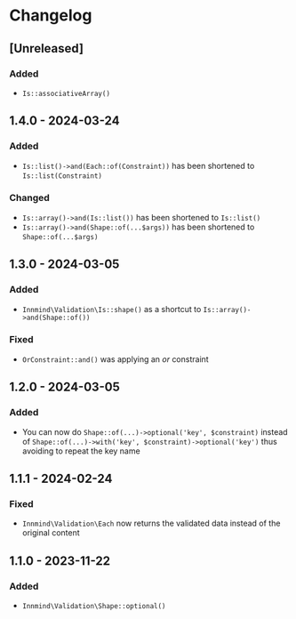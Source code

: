 # Changelog

## [Unreleased]

### Added

- `Is::associativeArray()`

## 1.4.0 - 2024-03-24

### Added

- `Is::list()->and(Each::of(Constraint))` has been shortened to `Is::list(Constraint)`

### Changed

- `Is::array()->and(Is::list())` has been shortened to `Is::list()`
- `Is::array()->and(Shape::of(...$args))` has been shortened to `Shape::of(...$args)`

## 1.3.0 - 2024-03-05

### Added

- `Innmind\Validation\Is::shape()` as a shortcut to `Is::array()->and(Shape::of())`

### Fixed

- `OrConstraint::and()` was applying an _or_ constraint

## 1.2.0 - 2024-03-05

### Added

- You can now do `Shape::of(...)->optional('key', $constraint)` instead of `Shape::of(...)->with('key', $constraint)->optional('key')` thus avoiding to repeat the key name

## 1.1.1 - 2024-02-24

### Fixed

- `Innmind\Validation\Each` now returns the validated data instead of the original content

## 1.1.0 - 2023-11-22

### Added

- `Innmind\Validation\Shape::optional()`
